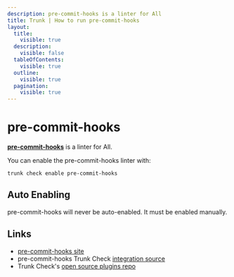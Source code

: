 ```yaml
---
description: pre-commit-hooks is a linter for All
title: Trunk | How to run pre-commit-hooks
layout:
  title:
    visible: true
  description:
    visible: false
  tableOfContents:
    visible: true
  outline:
    visible: true
  pagination:
    visible: true
---
```


# pre-commit-hooks

[**pre-commit-hooks**](https://pre-commit.com/hooks.html) is a linter for All.

You can enable the pre-commit-hooks linter with:

```shell
trunk check enable pre-commit-hooks
```

## Auto Enabling

pre-commit-hooks will never be auto-enabled. It must be enabled manually.





## Links

- [pre-commit-hooks site](https://pre-commit.com/hooks.html)
- pre-commit-hooks Trunk Check [integration source](https://github.com/trunk-io/plugins/tree/main/linters/pre-commit-hooks)
- Trunk Check's [open source plugins repo](https://github.com/trunk-io/plugins/tree/main)
